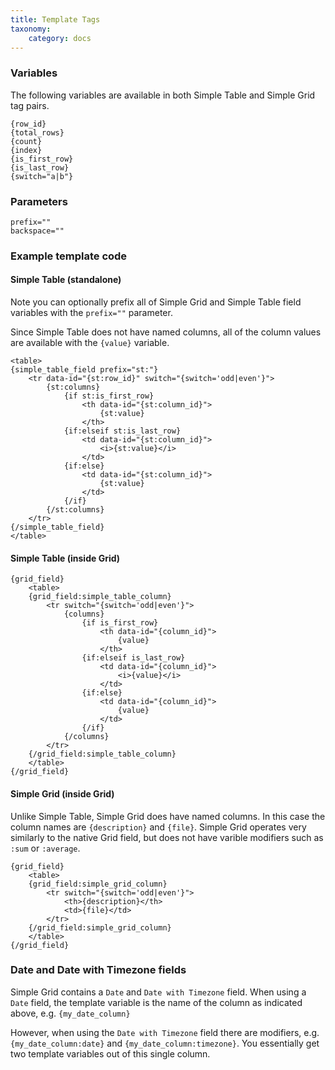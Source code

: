 ```yaml
---
title: Template Tags
taxonomy:
    category: docs
---
```


### Variables

The following variables are available in both Simple Table and Simple Grid tag pairs.

    {row_id}
    {total_rows}
    {count}
    {index}
    {is_first_row}
    {is_last_row}
    {switch="a|b"}

### Parameters

    prefix=""
    backspace=""

### Example template code

#### Simple Table (standalone)

Note you can optionally prefix all of Simple Grid and Simple Table field variables with the ``prefix=""`` parameter.

Since Simple Table does not have named columns, all of the column values are available with the ``{value}`` variable.

    <table>
    {simple_table_field prefix="st:"}
        <tr data-id="{st:row_id}" switch="{switch='odd|even'}">
            {st:columns}
                {if st:is_first_row}
                    <th data-id="{st:column_id}">
                        {st:value}
                    </th>
                {if:elseif st:is_last_row}
                    <td data-id="{st:column_id}">
                        <i>{st:value}</i>
                    </td>
                {if:else}
                    <td data-id="{st:column_id}">
                        {st:value}
                    </td>
                {/if}
            {/st:columns}
        </tr>
    {/simple_table_field}
    </table>

#### Simple Table (inside Grid)

    {grid_field}
        <table>
        {grid_field:simple_table_column}
            <tr switch="{switch='odd|even'}">
                {columns}
                    {if is_first_row}
                        <th data-id="{column_id}">
                            {value}
                        </th>
                    {if:elseif is_last_row}
                        <td data-id="{column_id}">
                            <i>{value}</i>
                        </td>
                    {if:else}
                        <td data-id="{column_id}">
                            {value}
                        </td>
                    {/if}
                {/columns}
            </tr>
        {/grid_field:simple_table_column}
        </table>
    {/grid_field}

#### Simple Grid (inside Grid)

Unlike Simple Table, Simple Grid does have named columns. In this case the column names are ``{description}`` and ``{file}``.
Simple Grid operates very similarly to the native Grid field, but does not have varible modifiers such as ``:sum`` or ``:average``.

    {grid_field}
        <table>
        {grid_field:simple_grid_column}
            <tr switch="{switch='odd|even'}">
                <th>{description}</th>
                <td>{file}</td>
            </tr>
        {/grid_field:simple_grid_column}
        </table>
    {/grid_field}

### Date and Date with Timezone fields

Simple Grid contains a `Date` and `Date with Timezone` field. When using a `Date` field, the template variable is the name of the column as indicated above, e.g. `{my_date_column}`

However, when using the `Date with Timezone` field there are modifiers, e.g. `{my_date_column:date}` and `{my_date_column:timezone}`. You essentially get two template variables out of this single column.